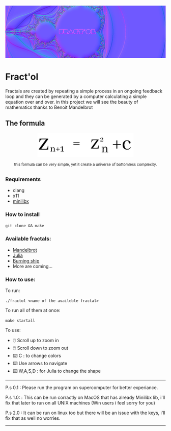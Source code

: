 

<p align="center">
  <img src="https://github.com/0xPacman/fract-ol/blob/main/imgs/Fractol2fit.png" alt="Fract'ol logo">
</p>

# Fract'ol

Fractals are created by repeating a simple process in an ongoing feedback loop and they can be generated by a computer calculating a simple equation over and over.
in this project we will see the beauty of mathematics thanks to Benoit Mandelbrot

## The formula

<p align="center">
  <img src="https://github.com/0xPacman/fract-ol/blob/main/imgs/Mandelbrotformula.png" alt="Mandelbrot formula" width= 60% height= auto>
  <p align="center">
  <sup align="center">this formula can be very simple, yet it create a universe of bottomless complexity.</sup></p>
</p>

### Requirements

- clang
- x11
- [minilibx](https://github.com/42Paris/minilibx-linux)

### How to install
`git clone && make`

### Available fractals:

- [Mandelbrot](https://en.wikipedia.org/wiki/Mandelbrot_set)
- [Julia](https://en.wikipedia.org/wiki/Julia_set)
- [Burning ship](https://en.wikipedia.org/wiki/Burning_Ship_fractal)
- More are coming...


### How to use:
To run:

`./fractol <name of the availeble fractal>`

To run all of them at once:

`make startall`

To use:

- 🖱️ Scroll up to zoom in
- 🖱️ Scroll down to zoom out
- ⌨️ C : to change colors
- ⌨️ Use arrows to navigate
- ⌨️ W,A,S,D : for Julia to change the shape


---

P.s 0.1  : Please run the program on supercomputer for better experiance.

P.s 1.0: : This can be run corractly on MacOS that has already Minilibx lib, i'll fix that later to run on all UNIX machines (Win users i feel sorry for you)

P.s 2.0 : It can be run on linux too but there will be an issue with the keys, i'll fix that as well no worries.

---

